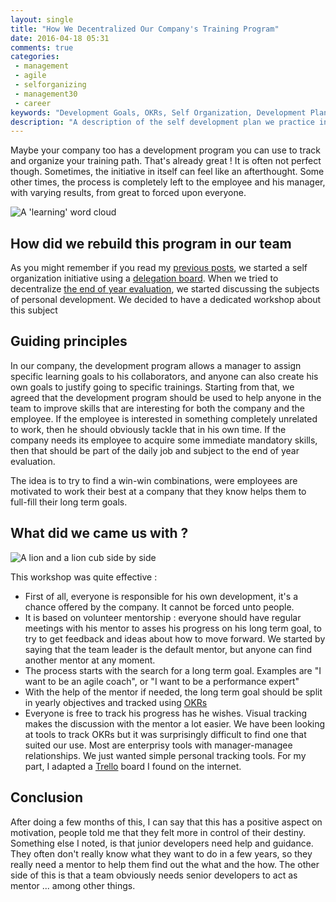 ```yaml
---
layout: single
title: "How We Decentralized Our Company's Training Program"
date: 2016-04-18 05:31
comments: true
categories:
 - management
 - agile
 - selforganizing
 - management30
 - career
keywords: "Development Goals, OKRs, Self Organization, Development Plan, Mentoring, Self Development"
description: "A description of the self development plan we practice in our team"
---
```

Maybe your company too has a development program you can use to track and organize your training path. That's already great ! It is often not perfect though. Sometimes, the initiative in itself can feel like an afterthought. Some other times, the process is completely left to the employee and his manager, with varying results, from great to forced upon everyone.

![A 'learning' word cloud]({{site.url}}{{site.baseurl}}/imgs/2016-04-18-how-we-decentralized-our-companys-training-program/learning.jpg)

## How did we rebuild this program in our team

As you might remember if you read my [previous posts]({{site.baseurl}}/categories/#selforganizing), we started a self organization initiative using a [delegation board](https://management30.com/product/workouts/delegation-employee-engagement/). When we tried to decentralize [the end of year evaluation](/how-to-deal-with-the-incentive-system-in-an-agile-team/), we started discussing the subjects of personal development. We decided to have a dedicated workshop about this subject

## Guiding principles

In our company, the development program allows a manager to assign specific learning goals to his collaborators, and anyone can also create his own goals to justify going to specific trainings. Starting from that, we agreed that the development program should be used to help anyone in the team to improve skills that are interesting for both the company and the employee. If the employee is interested in something completely unrelated to work, then he should obviously tackle that in his own time. If the company needs its employee to acquire some immediate mandatory skills, then that should be part of the daily job and subject to the end of year evaluation.

The idea is to try to find a win-win combinations, were employees are motivated to work their best at a company that they know helps them to full-fill their long term goals.

## What did we came us with ?

![A lion and a lion cub side by side]({{site.url}}{{site.baseurl}}/imgs/2016-04-18-how-we-decentralized-our-companys-training-program/mentor-mentee.jpg)

This workshop was quite effective :

* First of all, everyone is responsible for his own development, it's a chance offered by the company. It cannot be forced unto people.
* It is based on volunteer mentorship : everyone should have regular meetings with his mentor to asses his progress on his long term goal, to try to get feedback and ideas about how to move forward. We started by saying that the team leader is the default mentor, but anyone can find another mentor at any moment.
* The process starts with the search for a long term goal. Examples are "I want to be an agile coach", or "I want to be a performance expert"
* With the help of the mentor if needed, the long term goal should be split in yearly objectives and tracked using [OKRs](http://fr.slideshare.net/HenrikJanVanderPol/how-to-outperform-anyone-else-introduction-to-okr)
* Everyone is free to track his progress has he wishes. Visual tracking makes the discussion with the mentor a lot easier. We have been looking at tools to track OKRs but it was surprisingly difficult to find one that suited our use. Most are enterprisy tools with manager-managee relationships. We just wanted simple personal tracking tools. For my part, I adapted a [Trello](https://trello.com/b/MPM4rspd/okrs) board I found on the internet.

## Conclusion

After doing a few months of this, I can say that this has a positive aspect on motivation, people told me that they felt more in control of their destiny. Something else I noted, is that junior developers need help and guidance. They often don't really know what they want to do in a few years, so they really need a mentor to help them find out the what and the how. The other side of this is that a team obviously needs senior developers to act as mentor ... among other things.
